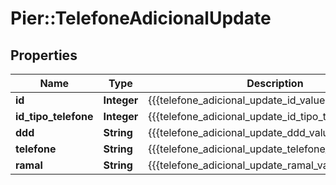 # Pier::TelefoneAdicionalUpdate

## Properties
Name | Type | Description | Notes
------------ | ------------- | ------------- | -------------
**id** | **Integer** | {{{telefone_adicional_update_id_value}}} | [optional] 
**id_tipo_telefone** | **Integer** | {{{telefone_adicional_update_id_tipo_telefone_value}}} | [optional] 
**ddd** | **String** | {{{telefone_adicional_update_ddd_value}}} | [optional] 
**telefone** | **String** | {{{telefone_adicional_update_telefone_value}}} | [optional] 
**ramal** | **String** | {{{telefone_adicional_update_ramal_value}}} | [optional] 


